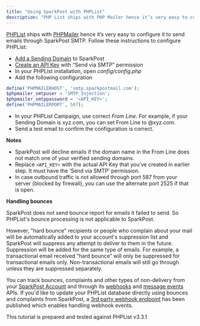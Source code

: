 ```yaml
---
title: "Using SparkPost with PHPList"
description: "PHP List ships with PHP Mailer hence it’s very easy to configure it to send emails through Spark Post SMTP Follow these instructions to configure PHP List Add a Sending Domain to Spark Post Create an API Key with Send via SMTP permission In your PHP List installation open config..."
---
```


[PHPList](http://phplist.org) ships with [PHPMailer](https://github.com/PHPMailer/PHPMailer) hence it’s very easy to configure it to send emails through SparkPost SMTP. Follow these instructions to configure PHPList:

* [Add a Sending Domain](https://support.sparkpost.com/customer/portal/articles/1933318-creating-sending-domains) to SparkPost
* [Create an API Key](https://support.sparkpost.com/customer/portal/articles/1933377-create-api-keys) with “Send via SMTP” permission
* In your PHPList installation, open *config/config.php*
* Add the following configuration

```php
define('PHPMAILERHOST', 'smtp.sparkpostmail.com');
$phpmailer_smtpuser = 'SMTP_Injection';
$phpmailer_smtppassword = '<API_KEY>';
define('PHPMAILERPORT', 587);
```

* In your PHPList Campaign, use correct *From Line*. For example, if your Sending Domain is xyz.com, you can set From Line to <NAME>@xyz.com. 
* Send a test email to confirm the configuration is correct. 

**Notes**

* SparkPost will decline emails if the domain name in the From Line does not match one of your verified sending domains. 
* Replace `<API_KEY>` with the actual API Key that you’ve created in earlier step. It must have the ‘Send via SMTP’ permission. 
* In case outbound traffic is not allowed through port 587 from your server (blocked by firewall), you can use the alternate port 2525 if that is open.

**Handling bounces**

SparkPost does not send bounce report for emails it failed to send. So PHPList's bounce processing is not applicable to SparkPost. 

However, "hard bounce" recipients or people who complain about your mail will be automatically added to your account's suppression list and SparkPost will suppress any attempt to deliver to them in the future. Suppression will be added for the same type of emails. For example, a transactional email received “hard bounce” will only be suppressed for transactional emails only. Non-transactional emails will still go through unless they are suppressed separately.  

You can track bounces, complaints and other types of non-delivery from your [SparkPost Account](https://app.sparkpost.com) and through its [webhooks](https://support.sparkpost.com/customer/portal/articles/1929974-defining-webhooks) and [message events](https://developers.sparkpost.com/api/message-events.html) APIs. If you'd like to update your PHPList database directly using bounces and complaints from SparkPost, a [3rd party webhook endpoint](https://gist.github.com/cgsmith/db8c8a2e3ad435abc6694a15f42e9bca) has been published which enables handling webhook events.

This tutorial is prepared and tested against PHPList v3.3.1
